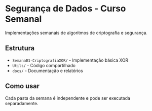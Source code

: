 # Segurança de Dados - Curso Semanal

Implementações semanais de algoritmos de criptografia e segurança.

## Estrutura
- `Semana01-CriptografiaXOR/` - Implementação básica XOR
- `Utils/` - Código compartilhado
- `docs/` - Documentação e relatórios

## Como usar
Cada pasta da semana é independente e pode ser executada separadamente.
